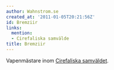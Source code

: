 ```yaml
---
author: Wahnstrom.se
created_at: '2011-01-05T20:21:56Z'
id: Bremziir
links:
  mention:
  - Cirefaliska samvälde
title: Bremziir
---
```


Vapenmästare inom [Cirefaliska samväldet].

  [Cirefaliska samväldet]: Cirefaliska_samvälde